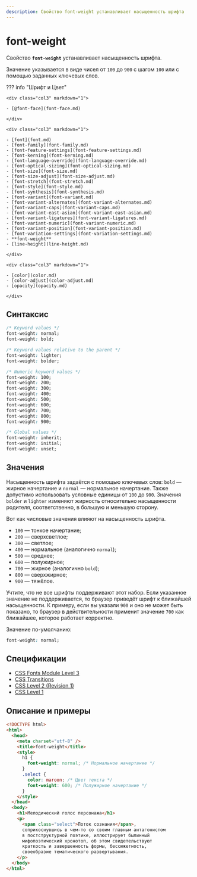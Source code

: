 ```yaml
---
description: Свойство font-weight устанавливает насыщенность шрифта
---
```


# font-weight

Свойство **`font-weight`** устанавливает насыщенность шрифта.

Значение указывается в виде чисел от `100` до `900` с шагом `100` или с помощью заданных ключевых слов.

??? info "Шрифт и Цвет"

    <div class="col3" markdown="1">

    - [@font-face](font-face.md)

    </div>

    <div class="col3" markdown="1">

    - [font](font.md)
    - [font-family](font-family.md)
    - [font-feature-settings](font-feature-settings.md)
    - [font-kerning](font-kerning.md)
    - [font-language-override](font-language-override.md)
    - [font-optical-sizing](font-optical-sizing.md)
    - [font-size](font-size.md)
    - [font-size-adjust](font-size-adjust.md)
    - [font-stretch](font-stretch.md)
    - [font-style](font-style.md)
    - [font-synthesis](font-synthesis.md)
    - [font-variant](font-variant.md)
    - [font-variant-alternates](font-variant-alternates.md)
    - [font-variant-caps](font-variant-caps.md)
    - [font-variant-east-asian](font-variant-east-asian.md)
    - [font-variant-ligatures](font-variant-ligatures.md)
    - [font-variant-numeric](font-variant-numeric.md)
    - [font-variant-position](font-variant-position.md)
    - [font-variation-settings](font-variation-settings.md)
    - **font-weight**
    - [line-height](line-height.md)

    </div>

    <div class="col3" markdown="1">

    - [color](color.md)
    - [color-adjust](color-adjust.md)
    - [opacity](opacity.md)

    </div>

## Синтаксис

```css
/* Keyword values */
font-weight: normal;
font-weight: bold;

/* Keyword values relative to the parent */
font-weight: lighter;
font-weight: bolder;

/* Numeric keyword values */
font-weight: 100;
font-weight: 200;
font-weight: 300;
font-weight: 400;
font-weight: 500;
font-weight: 600;
font-weight: 700;
font-weight: 800;
font-weight: 900;

/* Global values */
font-weight: inherit;
font-weight: initial;
font-weight: unset;
```

## Значения

Насыщенность шрифта задаётся с помощью ключевых слов: `bold` — жирное начертание и `normal` — нормальное начертание. Также допустимо использовать условные единицы от `100` до `900`. Значения `bolder` и `lighter` изменяют жирность относительно насыщенности родителя, соответственно, в большую и меньшую сторону.

Вот как числовые значения влияют на насыщенность шрифта.

- `100` — тонкое начертание;
- `200` — сверхсветлое;
- `300` — светлое;
- `400` — нормальное (аналогично `normal`);
- `500` — среднее;
- `600` — полужирное;
- `700` — жирное (аналогично `bold`);
- `800` — сверхжирное;
- `900` — тяжёлое.

Учтите, что не все шрифты поддерживают этот набор. Если указанное значение не поддерживается, то браузер приведёт шрифт к ближайшей насыщенности. К примеру, если вы указали `900` и оно не может быть показано, то браузер в действительности применит значение `700` как ближайшее, которое работает корректно.

Значение по-умолчанию:

```css
font-weight: normal;
```

## Спецификации

- [CSS Fonts Module Level 3](http://dev.w3.org/csswg/css3-fonts/#font-weight-prop)
- [CSS Transitions](http://dev.w3.org/csswg/css-transitions/#animatable-css)
- [CSS Level 2 (Revision 1)](http://www.w3.org/TR/CSS2/fonts.html#propdef-font-weight)
- [CSS Level 1](http://www.w3.org/TR/CSS1/#font-weight)

## Описание и примеры

```html
<!DOCTYPE html>
<html>
  <head>
    <meta charset="utf-8" />
    <title>font-weight</title>
    <style>
      h1 {
        font-weight: normal; /* Нормальное начертание */
      }
      .select {
        color: maroon; /* Цвет текста */
        font-weight: 600; /* Полужирное начертание */
      }
    </style>
  </head>
  <body>
    <h1>Мелодический голос персонажа</h1>
    <p>
      <span class="select">Поток сознания</span>,
      соприкоснувшись в чем-то со своим главным антагонистом
      в постструктурной поэтике, иллюстрирует былинный
      мифопоэтический хронотоп, об этом свидетельствуют
      краткость и завершенность формы, бессюжетность,
      своеобразие тематического развертывания.
    </p>
  </body>
</html>
```
